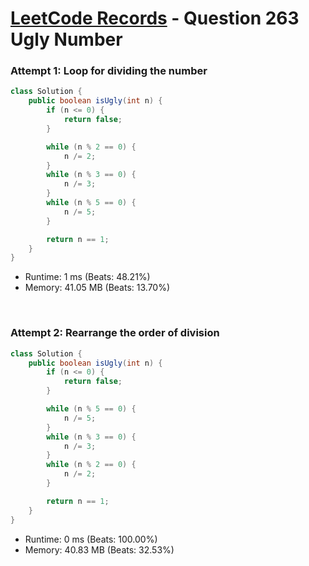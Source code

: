 # [LeetCode Records](../../README.md) - Question 263 Ugly Number

### Attempt 1: Loop for dividing the number
```java
class Solution {
    public boolean isUgly(int n) {
        if (n <= 0) {
            return false;
        }

        while (n % 2 == 0) {
            n /= 2;
        }
        while (n % 3 == 0) {
            n /= 3;
        }
        while (n % 5 == 0) {
            n /= 5;
        }

        return n == 1;
    }
}
```
- Runtime: 1 ms (Beats: 48.21%)
- Memory: 41.05 MB (Beats: 13.70%)

<br>

### Attempt 2: Rearrange the order of division
```java
class Solution {
    public boolean isUgly(int n) {
        if (n <= 0) {
            return false;
        }

        while (n % 5 == 0) {
            n /= 5;
        }
        while (n % 3 == 0) {
            n /= 3;
        }
        while (n % 2 == 0) {
            n /= 2;
        }

        return n == 1;
    }
}
```
- Runtime: 0 ms (Beats: 100.00%)
- Memory: 40.83 MB (Beats: 32.53%)

<br>
